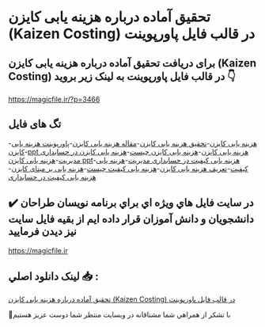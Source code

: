 # تحقیق آماده درباره هزینه یابی کایزن (Kaizen Costing) در قالب فایل پاورپوینت

## برای دریافت تحقیق آماده درباره هزینه یابی کایزن (Kaizen Costing) در قالب فایل پاورپوینت به لینک زیر بروید 👇

https://magicfile.ir/?p=3466

## تگ های فایل

-[هزینه یابی کایزن](https://magicfile.ir/product/%d8%aa%d8%ad%d9%82%db%8c%d9%82-%d9%87%d8%b2%db%8c%d9%86%d9%87-%db%8c%d8%a7%d8%a8%db%8c-%da%a9%d8%a7%db%8c%d8%b2%d9%86-kaizen-costing-%d8%af-%d9%be%d8%a7%d9%88%d8%b1%d9%be%d9%88%db%8c%d9%86%d8%aa/)-[تحقیق هزینه یابی کایزن](https://magicfile.ir/product/%d8%aa%d8%ad%d9%82%db%8c%d9%82-%d9%87%d8%b2%db%8c%d9%86%d9%87-%db%8c%d8%a7%d8%a8%db%8c-%da%a9%d8%a7%db%8c%d8%b2%d9%86-kaizen-costing-%d8%af-%d9%be%d8%a7%d9%88%d8%b1%d9%be%d9%88%db%8c%d9%86%d8%aa/)-[مقاله هزینه یابی کایزن](https://magicfile.ir/product/%d8%aa%d8%ad%d9%82%db%8c%d9%82-%d9%87%d8%b2%db%8c%d9%86%d9%87-%db%8c%d8%a7%d8%a8%db%8c-%da%a9%d8%a7%db%8c%d8%b2%d9%86-kaizen-costing-%d8%af-%d9%be%d8%a7%d9%88%d8%b1%d9%be%d9%88%db%8c%d9%86%d8%aa/)-[پاورپوینت هزینه یابی کایزن](https://magicfile.ir/product/%d8%aa%d8%ad%d9%82%db%8c%d9%82-%d9%87%d8%b2%db%8c%d9%86%d9%87-%db%8c%d8%a7%d8%a8%db%8c-%da%a9%d8%a7%db%8c%d8%b2%d9%86-kaizen-costing-%d8%af-%d9%be%d8%a7%d9%88%d8%b1%d9%be%d9%88%db%8c%d9%86%d8%aa/)-[ppt هزینه یابی کایزن](https://magicfile.ir/product/%d8%aa%d8%ad%d9%82%db%8c%d9%82-%d9%87%d8%b2%db%8c%d9%86%d9%87-%db%8c%d8%a7%d8%a8%db%8c-%da%a9%d8%a7%db%8c%d8%b2%d9%86-kaizen-costing-%d8%af-%d9%be%d8%a7%d9%88%d8%b1%d9%be%d9%88%db%8c%d9%86%d8%aa/)-[هزینه یابی کایزن چیست](https://magicfile.ir/product/%d8%aa%d8%ad%d9%82%db%8c%d9%82-%d9%87%d8%b2%db%8c%d9%86%d9%87-%db%8c%d8%a7%d8%a8%db%8c-%da%a9%d8%a7%db%8c%d8%b2%d9%86-kaizen-costing-%d8%af-%d9%be%d8%a7%d9%88%d8%b1%d9%be%d9%88%db%8c%d9%86%d8%aa/)-[هزینه یابی کایزن در حسابداری مدیریت](https://magicfile.ir/product/%d8%aa%d8%ad%d9%82%db%8c%d9%82-%d9%87%d8%b2%db%8c%d9%86%d9%87-%db%8c%d8%a7%d8%a8%db%8c-%da%a9%d8%a7%db%8c%d8%b2%d9%86-kaizen-costing-%d8%af-%d9%be%d8%a7%d9%88%d8%b1%d9%be%d9%88%db%8c%d9%86%d8%aa/)-[هزینه یابی کایزن ppt](https://magicfile.ir/product/%d8%aa%d8%ad%d9%82%db%8c%d9%82-%d9%87%d8%b2%db%8c%d9%86%d9%87-%db%8c%d8%a7%d8%a8%db%8c-%da%a9%d8%a7%db%8c%d8%b2%d9%86-kaizen-costing-%d8%af-%d9%be%d8%a7%d9%88%d8%b1%d9%be%d9%88%db%8c%d9%86%d8%aa/)-[هزینه یابی کیفیت در حسابداری مدیریت](https://magicfile.ir/product/%d8%aa%d8%ad%d9%82%db%8c%d9%82-%d9%87%d8%b2%db%8c%d9%86%d9%87-%db%8c%d8%a7%d8%a8%db%8c-%da%a9%d8%a7%db%8c%d8%b2%d9%86-kaizen-costing-%d8%af-%d9%be%d8%a7%d9%88%d8%b1%d9%be%d9%88%db%8c%d9%86%d8%aa/)-[هزینه یابی کیفیت](https://magicfile.ir/product/%d8%aa%d8%ad%d9%82%db%8c%d9%82-%d9%87%d8%b2%db%8c%d9%86%d9%87-%db%8c%d8%a7%d8%a8%db%8c-%da%a9%d8%a7%db%8c%d8%b2%d9%86-kaizen-costing-%d8%af-%d9%be%d8%a7%d9%88%d8%b1%d9%be%d9%88%db%8c%d9%86%d8%aa/)-[تعریف هزینه یابی کایزن](https://magicfile.ir/product/%d8%aa%d8%ad%d9%82%db%8c%d9%82-%d9%87%d8%b2%db%8c%d9%86%d9%87-%db%8c%d8%a7%d8%a8%db%8c-%da%a9%d8%a7%db%8c%d8%b2%d9%86-kaizen-costing-%d8%af-%d9%be%d8%a7%d9%88%d8%b1%d9%be%d9%88%db%8c%d9%86%d8%aa/)-[هزینه یابی کیفیت چیست](https://magicfile.ir/product/%d8%aa%d8%ad%d9%82%db%8c%d9%82-%d9%87%d8%b2%db%8c%d9%86%d9%87-%db%8c%d8%a7%d8%a8%db%8c-%da%a9%d8%a7%db%8c%d8%b2%d9%86-kaizen-costing-%d8%af-%d9%be%d8%a7%d9%88%d8%b1%d9%be%d9%88%db%8c%d9%86%d8%aa/)-[هزینه یابی بر مبنای کایزن](https://magicfile.ir/product/%d8%aa%d8%ad%d9%82%db%8c%d9%82-%d9%87%d8%b2%db%8c%d9%86%d9%87-%db%8c%d8%a7%d8%a8%db%8c-%da%a9%d8%a7%db%8c%d8%b2%d9%86-kaizen-costing-%d8%af-%d9%be%d8%a7%d9%88%d8%b1%d9%be%d9%88%db%8c%d9%86%d8%aa/)-[هزینه یابی کیفیت در حسابداری](https://magicfile.ir/product/%d8%aa%d8%ad%d9%82%db%8c%d9%82-%d9%87%d8%b2%db%8c%d9%86%d9%87-%db%8c%d8%a7%d8%a8%db%8c-%da%a9%d8%a7%db%8c%d8%b2%d9%86-kaizen-costing-%d8%af-%d9%be%d8%a7%d9%88%d8%b1%d9%be%d9%88%db%8c%d9%86%d8%aa/)

## ✔️ در سايت فايل هاي ويژه اي براي برنامه نويسان طراحان دانشجويان و دانش آموزان قرار داده ايم از بقيه فايل سايت نيز ديدن فرماييد

https://magicfile.ir


## لينک دانلود اصلي 📥 :

[تحقیق آماده درباره هزینه یابی کایزن (Kaizen Costing) در قالب فایل پاورپوینت](https://magicfile.ir/product/%d8%aa%d8%ad%d9%82%db%8c%d9%82-%d9%87%d8%b2%db%8c%d9%86%d9%87-%db%8c%d8%a7%d8%a8%db%8c-%da%a9%d8%a7%db%8c%d8%b2%d9%86-kaizen-costing-%d8%af-%d9%be%d8%a7%d9%88%d8%b1%d9%be%d9%88%db%8c%d9%86%d8%aa/) 


🙏با تشکر از همراهي شما مشتاقانه در وبسایت منتظر شما دوست عزیز هستیم

